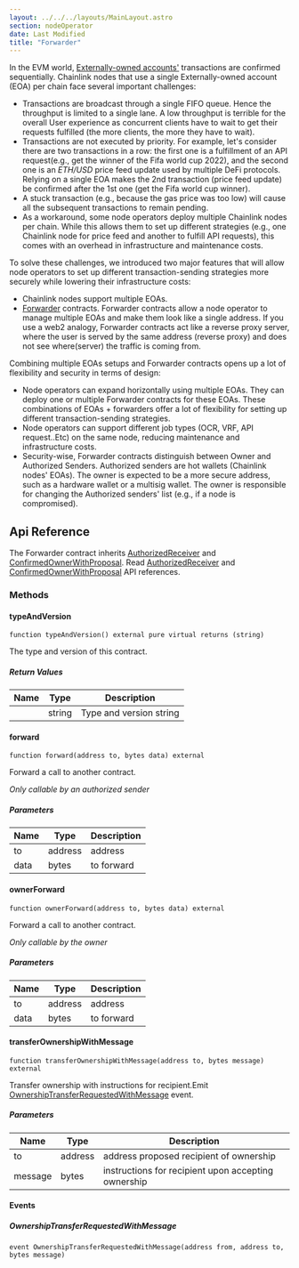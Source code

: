 ```yaml
---
layout: ../../../layouts/MainLayout.astro
section: nodeOperator
date: Last Modified
title: "Forwarder"
---
```


In the EVM world, [Externally-owned accounts'](https://ethereum.org/en/developers/docs/accounts/) transactions are confirmed sequentially. Chainlink nodes that use a single Externally-owned account (EOA) per chain face several important challenges:

- Transactions are broadcast through a single FIFO queue. Hence the throughput is limited to a single lane. A low throughput is terrible for the overall User experience as concurrent clients have to wait to get their requests fulfilled (the more clients, the more they have to wait).
- Transactions are not executed by priority. For example, let's consider there are two transactions in a row: the first one is a fulfillment of an API request(e.g., get the winner of the Fifa world cup 2022), and the second one is an _ETH/USD_ price feed update used by multiple DeFi protocols. Relying on a single EOA makes the 2nd transaction (price feed update) be confirmed after the 1st one (get the Fifa world cup winner).
- A stuck transaction (e.g., because the gas price was too low) will cause all the subsequent transactions to remain pending.
- As a workaround, some node operators deploy multiple Chainlink nodes per chain. While this allows them to set up different strategies (e.g., one Chainlink node for price feed and another to fulfill API requests), this comes with an overhead in infrastructure and maintenance costs.

To solve these challenges, we introduced two major features that will allow node operators to set up different transaction-sending strategies more securely while lowering their infrastructure costs:

- Chainlink nodes support multiple EOAs.
- [Forwarder](https://github.com/smartcontractkit/chainlink/blob/develop/contracts/src/v0.7/AuthorizedForwarder.sol) contracts. Forwarder contracts allow a node operator to manage multiple EOAs and make them look like a single address. If you use a web2 analogy, Forwarder contracts act like a reverse proxy server, where the user is served by the same address (reverse proxy) and does not see where(server) the traffic is coming from.

Combining multiple EOAs setups and Forwarder contracts opens up a lot of flexibility and security in terms of design:

- Node operators can expand horizontally using multiple EOAs. They can deploy one or multiple Forwarder contracts for these EOAs. These combinations of EOAs + forwarders offer a lot of flexibility for setting up different transaction-sending strategies.
- Node operators can support different job types (OCR, VRF, API request..Etc) on the same node, reducing maintenance and infrastructure costs.
- Security-wise, Forwarder contracts distinguish between Owner and Authorized Senders. Authorized senders are hot wallets (Chainlink nodes' EOAs). The owner is expected to be a more secure address, such as a hardware wallet or a multisig wallet. The owner is responsible for changing the Authorized senders' list (e.g., if a node is compromised).

## Api Reference

The Forwarder contract inherits [AuthorizedReceiver](https://github.com/smartcontractkit/chainlink/blob/develop/contracts/src/v0.7/AuthorizedReceiver.sol) and [ConfirmedOwnerWithProposal](https://github.com/smartcontractkit/chainlink/edit/develop/contracts/src/v0.7/ConfirmedOwnerWithProposal.sol). Read [AuthorizedReceiver](/chainlink-nodes/contracts/receiver) and [ConfirmedOwnerWithProposal](/chainlink-nodes/contracts/ownership) API references.

### Methods

#### typeAndVersion

```solidity
function typeAndVersion() external pure virtual returns (string)
```

The type and version of this contract.

##### Return Values

| Name | Type   | Description             |
| ---- | ------ | ----------------------- |
|      | string | Type and version string |

#### forward

```solidity
function forward(address to, bytes data) external
```

Forward a call to another contract.

_Only callable by an authorized sender_

##### Parameters

| Name | Type    | Description |
| ---- | ------- | ----------- |
| to   | address | address     |
| data | bytes   | to forward  |

#### ownerForward

```solidity
function ownerForward(address to, bytes data) external
```

Forward a call to another contract.

_Only callable by the owner_

##### Parameters

| Name | Type    | Description |
| ---- | ------- | ----------- |
| to   | address | address     |
| data | bytes   | to forward  |

#### transferOwnershipWithMessage

```solidity
function transferOwnershipWithMessage(address to, bytes message) external
```

Transfer ownership with instructions for recipient.Emit [OwnershipTransferRequestedWithMessage](#ownershiptransferrequestedwithmessage) event.

##### Parameters

| Name    | Type    | Description                                         |
| ------- | ------- | --------------------------------------------------- |
| to      | address | address proposed recipient of ownership             |
| message | bytes   | instructions for recipient upon accepting ownership |

#### Events

##### OwnershipTransferRequestedWithMessage

```solidity
event OwnershipTransferRequestedWithMessage(address from, address to, bytes message)
```
